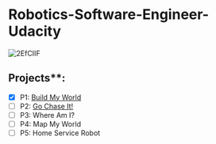 # Robotics-Software-Engineer-Udacity

![2EfCIIF](https://user-images.githubusercontent.com/62557178/122722014-e3903580-d28e-11eb-96d3-9a03ede84a3a.png)

## Projects**: 

 - [x] P1: [Build My World](https://github.com/KarthikMothiki/Robotics-Software-Engineer-Udacity/tree/main/P1%20Build%20My%20World)
 - [ ] P2: [Go Chase It!](https://github.com/KarthikMothiki/Robotics-Software-Engineer-Udacity/tree/main/Project2%20Go%20Chase%20It)
 - [ ] P3: Where Am I?
 - [ ] P4: Map My World
 - [ ] P5: Home Service Robot
